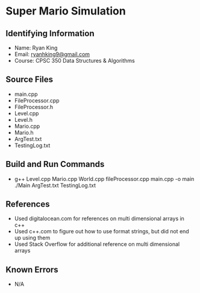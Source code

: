 # Super Mario Simulation

## Identifying Information
* Name: Ryan King
* Email: ryanhking9@gmail.com
* Course: CPSC 350 Data Structures & Algorithms

## Source Files
* main.cpp
* FileProcessor.cpp
* FileProcessor.h
* Level.cpp
* Level.h
* Mario.cpp
* Mario.h
* ArgTest.txt
* TestingLog.txt

## Build and Run Commands
* g++ Level.cpp Mario.cpp World.cpp fileProcessor.cpp  main.cpp -o main
./Main ArgTest.txt TestingLog.txt

## References
* Used digitalocean.com for references on multi dimensional arrays in c++
* Used c++.com to figure out how to use format strings, but did not end up using them
* Used Stack Overflow for additional reference on multi dimensional arrays

## Known Errors
* N/A

